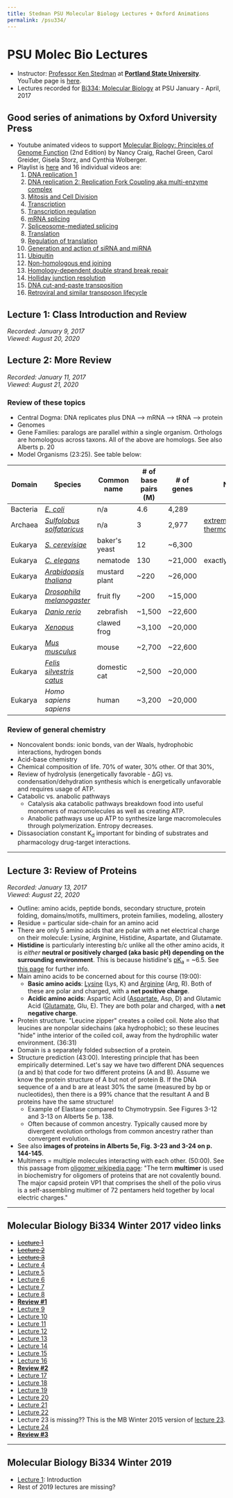 ```yaml
---
title: Stedman PSU Molecular Biology Lectures + Oxford Animations
permalink: /psu334/
---
```


# PSU Molec Bio Lectures
* Instructor: [Professor Ken Stedman](https://www.extremeviruses.org/people) at [**Portland State University**](https://www.pdx.edu/biology/biology-research). YouTube page is [here](https://www.youtube.com/c/KenStedman/playlists).
* Lectures recorded for [Bi334: Molecular Biology](http://pdx.smartcatalogiq.com/2020-2021/Bulletin/Courses/Bi-Biology/300/Bi-334) at PSU January - April, 2017

## Good series of animations by Oxford University Press
* Youtube animated videos to support [Molecular Biology: Principles of Genome Function](https://www.amazon.com/Molecular-Biology-Principles-Genome-Function/dp/0198788657/) (2nd Edition) by Nancy Craig, Rachel Green, Carol Greider, Gisela Storz, and Cynthia Wolberger. 
* Playlist is [here](https://www.youtube.com/playlist?list=PL3MAPgqN8JWib86aCRPB6hPcIMvJqR975) and 16 individual videos are:
	1. [DNA replication 1](https://www.youtube.com/watch?v=0Ha9nppnwOc&list=PL3MAPgqN8JWib86aCRPB6hPcIMvJqR975&index=2&t=0s)
	2. [DNA replication 2: Replication Fork Coupling aka multi-enzyme complex](https://www.youtube.com/watch?v=QMX7IpME7X8&list=PL3MAPgqN8JWib86aCRPB6hPcIMvJqR975&index=2)
	3. [Mitosis and Cell Division](https://www.youtube.com/watch?v=3BwvRg8DwPk&list=PL3MAPgqN8JWib86aCRPB6hPcIMvJqR975&index=3)
	4. [Transcription](https://www.youtube.com/watch?v=XzVXhemtwmA&list=PL3MAPgqN8JWib86aCRPB6hPcIMvJqR975&index=4)
	5. [Transcription regulation](https://www.youtube.com/watch?v=Gs3llepaaB0&list=PL3MAPgqN8JWib86aCRPB6hPcIMvJqR975&index=5)
	6. [mRNA splicing](https://www.youtube.com/watch?v=YgmoHtLGb5c&list=PL3MAPgqN8JWib86aCRPB6hPcIMvJqR975&index=6)
	7. [Spliceosome-mediated splicing](https://www.youtube.com/watch?v=q63JCoLDR2w&list=PL3MAPgqN8JWib86aCRPB6hPcIMvJqR975&index=7)
	8. [Translation](https://www.youtube.com/watch?v=8Hsz_Vmcy-Y&list=PL3MAPgqN8JWib86aCRPB6hPcIMvJqR975&index=8)
	9. [Regulation of translation](https://www.youtube.com/watch?v=MpO9ivZD-os&list=PL3MAPgqN8JWib86aCRPB6hPcIMvJqR975&index=9)
	10. [Generation and action of siRNA and miRNA](https://www.youtube.com/watch?v=5YsTW5i0Xro&list=PL3MAPgqN8JWib86aCRPB6hPcIMvJqR975&index=10)
	11. [Ubiquitin](https://www.youtube.com/watch?v=eZVDmyCbq8s&list=PL3MAPgqN8JWib86aCRPB6hPcIMvJqR975&index=11)
	12. [Non-homologous end joining](https://www.youtube.com/watch?v=31stiofJjYw&list=PL3MAPgqN8JWib86aCRPB6hPcIMvJqR975&index=12)
	13. [Homology-dependent double strand break repair](https://www.youtube.com/watch?v=86JCMM5kb2A&list=PL3MAPgqN8JWib86aCRPB6hPcIMvJqR975&index=13)
	14. [Holliday junction resolution](https://www.youtube.com/watch?v=MvnWxN81Qps&list=PL3MAPgqN8JWib86aCRPB6hPcIMvJqR975&index=14)
	15. [DNA cut-and-paste transposition](https://www.youtube.com/watch?v=XYZHMGUGq6o&list=PL3MAPgqN8JWib86aCRPB6hPcIMvJqR975&index=15)
	16. [Retroviral and similar transposon lifecycle](https://www.youtube.com/watch?v=OxwKuFZbDzc&list=PL3MAPgqN8JWib86aCRPB6hPcIMvJqR975&index=16)


## Lecture 1: Class Introduction and Review
*Recorded: January 9, 2017<br>
Viewed: August 20, 2020*

## Lecture 2: More Review
*Recorded: January 11, 2017<br>
Viewed: August 21, 2020*

### Review of these topics
* Central Dogma: DNA replicates plus DNA --> mRNA --> tRNA --> protein
* Genomes
* Gene Families: paralogs are parallel *within* a single organism. Orthologs are homologous across taxons. All of the above are homologs. See also Alberts p. 20
* Model Organisms (23:25). See table below:

| Domain   | Species                                                                          | Common name   | # of base pairs (M) | # of genes | Notes                                                                                 |
|----------|----------------------------------------------------------------------------------|---------------|---------------------|------------|---------------------------------------------------------------------------------------|
| Bacteria | [*E. coli*](https://en.wikipedia.org/wiki/Escherichia_coli)                        | n/a           | 4.6                 | 4,289      |                                                                                       |
| Archaea  | [*Sulfolobus solfataricus*](https://en.wikipedia.org/wiki/Sulfolobus_solfataricus) | n/a           | 3                   | 2,977      | [extremophilic](https://en.wikipedia.org/wiki/Extremophile) and [thermoacidophilic](https://en.wikipedia.org/wiki/Thermoacidophile) |
| Eukarya  | [*S. cerevisiae*](https://en.wikipedia.org/wiki/Saccharomyces_cerevisiae)          | baker's yeast | 12                  | ~6,300     |                                                                                       |
| Eukarya  | [*C. elegans*](https://en.wikipedia.org/wiki/Caenorhabditis_elegans)               | nematode      | 130                 | ~21,000     | exactly 959 cells                                                                     |
| Eukarya  | [*Arabidopsis thaliana*](https://en.wikipedia.org/wiki/Arabidopsis_thaliana)       | mustard plant | ~220                | ~26,000    |                                                                                       |
| Eukarya  | [*Drosophila melanogaster*](https://en.wikipedia.org/wiki/Drosophila_melanogaster) | fruit fly     | ~200                | ~15,000    |                                                                                       |
| Eukarya  | [*Danio rerio*](https://en.wikipedia.org/wiki/Zebrafish)                           | zebrafish     | ~1,500              | ~22,600    |                                                                                       |
| Eukarya  | [*Xenopus*](https://en.wikipedia.org/wiki/Xenopus)                        | clawed frog         | ~3,100              | ~20,000    |                                                                                       |
| Eukarya  | [*Mus musculus*](https://en.wikipedia.org/wiki/House_mouse)                        | mouse         | ~2,700              | ~22,600    |                                                                                       |
| Eukarya  | [*Felis silvestris catus*](https://www.pnas.org/content/111/48/17230)                        | domestic cat         | ~2,500              | ~20,000  |                                                                                       |
| Eukarya  | *Homo sapiens sapiens*                                                             | human         | ~3,200              | ~20,000    |                                                                                       |

### Review of general chemistry
* Noncovalent bonds: ionic bonds, van der Waals, hydrophobic interactions, hydrogen bonds
* Acid-base chemistry
* Chemical composition of life. 70% of water, 30% other. Of that 30%,
* Review of hydrolysis (energetically favorable - &#916;G) vs. condensation/dehydration synthesis which is energetically unfavorable and requires usage of ATP.
* Catabolic vs. anabolic pathways
	* Catalysis aka catabolic pathways breakdown food into useful monomers of macromolecules as well as creating ATP. 
	* Anabolic pathways use up ATP to synthesize large macromolecules through polymerization. Entropy decreases.
* Dissasociation constant K<sub>d</sub> important for binding of substrates and pharmacology drug-target interactions.

---

## Lecture 3: Review of Proteins
*Recorded: January 13, 2017<br>
Viewed: August 22, 2020*

* Outline: amino acids, peptide bonds, secondary structure, protein folding, domains/motifs, mulltimers, protein families, modeling, allostery
* Residue = particular side-chain for an amino acid
* There are only 5 amino acids that are polar with a net electrical charge on their molecule: Lysine, Arginine, Histidine, Aspartate, and Glutamate.
* **Histidine** is particularly interesting b/c unlike all the other amino acids, it is *either* **neutral or positively charged (aka basic pH) depending on the surrounding environment**. This is because histidine's [pK<sub>a</sub>](https://en.wikipedia.org/wiki/Acid_dissociation_constant#Equilibrium_constant) = ~6.5. See [this page](http://www.russelllab.org/aas/charged.html) for further info.
* Main amino acids to be concerned about for this course (19:00):
	* **Basic amino acids**: [Lysine](https://en.wikipedia.org/wiki/Lysine) (Lys, K) and [Arginine](https://en.wikipedia.org/wiki/Arginine) (Arg, R). Both of these are polar and charged, with a **net positive charge**.
	* **Acidic amino acids**: Aspartic Acid ([Aspartate](https://en.wikipedia.org/wiki/Aspartic_acid), Asp, D) and Glutamic Acid ([Glutamate](https://en.wikipedia.org/wiki/Glutamic_acid), Glu, E). They are both polar and charged, with a **net negative charge**.
* Protein structure. "Leucine zipper" creates a coiled coil. Note also that leucines are nonpolar sidechains (aka hydrophobic); so these leucines "hide" inthe interior of the coiled coil, away from the hydrophilic water environment. (36:31)
* Domain is a separately folded subsection of a protein. 
* Structure prediction (43:00). Interesting principle that has been empirically determined. Let's say we have two different DNA sequences (a and b) that code for two different proteins (A and B). Assume we know the protein structure of A but not of protein B. If the DNA sequence of a and b are at least 30% the same (measured by bp or nucleotides), then there is a 99% chance that the resultant A and B proteins have the same structure!
	* Example of Elastase compared to Chymotrypsin. See Figures 3-12 and 3-13 on Alberts 5e p. 138.
	* Often because of common ancestry. Typically caused more by divergent evolution orthologs from common ancestry rather than convergent evolution.
* See also **images of proteins in Alberts 5e, Fig. 3-23 and 3-24 on p. 144-145**.
* Multimers = multiple molecules interacting with each other. (50:00). See this passage from [oligomer wikipedia page](https://en.wikipedia.org/wiki/Oligomer): "The term **multimer** is used in biochemistry for oligomers of proteins that are not covalently bound. The major capsid protein VP1 that comprises the shell of the polio virus is a self-assembling multimer of 72 pentamers held together by local electric charges."

----

## Molecular Biology Bi334 Winter 2017 video links
* <del>[Lecture 1](https://youtu.be/BU_-o4g6WeE)</del>
* <del>[Lecture 2](https://youtu.be/H1egC1mxXZg)</del>
* <del>[Lecture 3](https://youtu.be/e4E9kQPks9k)</del>
* [Lecture 4](https://youtu.be/y2s9L4WJYN0)
* [Lecture 5](https://youtu.be/oZX4dV4RAmE)
* [Lecture 6](https://youtu.be/aVJeKqS4yus)
* [Lecture 7](https://youtu.be/YsBjFEc_9jo)
* [Lecture 8](https://youtu.be/OzkeLDYh0DE)
* [**Review #1**](https://youtu.be/0zHWCewKUCU)
* [Lecture 9](https://youtu.be/deuMy31kP7M)
* [Lecture 10](https://youtu.be/qkw0Dl8vq5Q)
* [Lecture 11](https://youtu.be/nYRv9g84yIc)
* [Lecture 12](https://youtu.be/ppsOLJ2aP6Q)
* [Lecture 13](https://youtu.be/iueYZB20xvk)
* [Lecture 14](https://youtu.be/F7MOTQnpVZ0)
* [Lecture 15](https://youtu.be/OalDTaImVSY)
* [Lecture 16](https://youtu.be/N_J2RjTNZCk)
* [**Review #2**](https://youtu.be/5lkNFM4DA6k)
* [Lecture 17](https://youtu.be/Ttb3Cb1G998)
* [Lecture 18](https://youtu.be/J9T-PrMo_nA)
* [Lecture 19](https://youtu.be/x5CmjNEesNo)
* [Lecture 20](https://youtu.be/9uYqbZ7KQXE)
* [Lecture 21](https://youtu.be/-jQSyUs7lc8)
* [Lecture 22](https://youtu.be/xXY2I0uijpA)
* Lecture 23 is missing?? This is the MB Winter 2015 version of [lecture 23](https://youtu.be/AKahJ3RX7fE).
* [Lecture 24](https://youtu.be/AbSmjBgt3e4)
* [**Review #3**](https://youtu.be/lvT40Zcu3eY)


---
## Molecular Biology Bi334 Winter 2019
* [Lecture 1](https://www.youtube.com/watch?v=qm7AvX-jyTg): Introduction
* Rest of 2019 lectures are missing?

